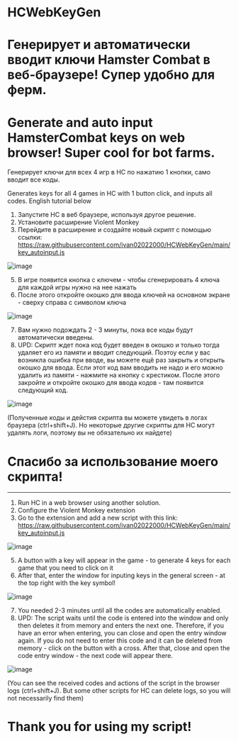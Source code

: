 # HCWebKeyGen
# Генерирует и автоматически вводит ключи Hamster Combat в веб-браузере! Супер удобно для ферм.
# Generate and auto input HamsterCombat keys on web browser! Super cool for bot farms. 

Генерирует ключи для всех 4 игр в HC по нажатию 1 кнопки, само вводит все коды.

Generates keys for all 4 games in HC with 1 button click, and inputs all codes.
English tutorial below

1) Запустите HC в веб браузере, используя другое решение.
2) Установите расширение Violent Monkey
3) Перейдите в расширение и создайте новый скрипт с помощью ссылки:
https://raw.githubusercontent.com/ivan02022000/HCWebKeyGen/main/key_autoinput.js

![image](https://github.com/user-attachments/assets/4adff27a-901e-427e-8b60-fbd6607d47f0)

5) В игре появится кнопка с ключем - чтобы сгенерировать 4 ключа для каждой игры нужно на нее нажать
6) После этого откройте окошко для ввода ключей на основном экране - сверху справа с символом ключа

![image](https://github.com/user-attachments/assets/086dd538-b27d-4d1c-b056-b4dcd5bc3180)

7) Вам нужно подождать 2 - 3 минуты, пока все коды будут автоматически введены.
8) UPD: Скрипт ждет пока код будет введен в окошко и только тогда удаляет его из памяти и вводит следующий. Поэтоу если у вас возникла ошибка при вводе, вы можете ещё раз закрыть и открыть окошко для ввода. Если этот код вам вводить не надо и его можно удалить из памяти - нажмите на кнопку с крестиком. После этого закройте и откройте окошко для ввода кодов - там появится следующий код.

![image](https://github.com/user-attachments/assets/f7095abb-9451-4b0a-8e8b-50c42dde3da6)

(Полученные коды и дейстия скрипта вы можете увидеть в логах браузера (ctrl+shift+J). Но некоторые другие скрипты для HC могут удалять логи, поэтому вы не обязательно их найдете)
 
# Спасибо за использование моего скрипта!
---

1) Run HC in a web browser using another solution.
2) Configure the Violent Monkey extension
3) Go to the extension and add a new script with this link:
https://raw.githubusercontent.com/ivan02022000/HCWebKeyGen/main/key_autoinput.js

![image](https://github.com/user-attachments/assets/4adff27a-901e-427e-8b60-fbd6607d47f0)

5) A button with a key will appear in the game - to generate 4 keys for each game that you need to click on it
6) After that, enter the window for inputing keys in the general screen - at the top right with the key symbol!

![image](https://github.com/user-attachments/assets/086dd538-b27d-4d1c-b056-b4dcd5bc3180)

7) You needed 2-3 minutes until all the codes are automatically enabled.
8) UPD: The script waits until the code is entered into the window and only then deletes it from memory and enters the next one. Therefore, if you have an error when entering, you can close and open the entry window again. If you do not need to enter this code and it can be deleted from memory - click on the button with a cross. After that, close and open the code entry window - the next code will appear there.
  
![image](https://github.com/user-attachments/assets/f7095abb-9451-4b0a-8e8b-50c42dde3da6)

(You can see the received codes and actions of the script in the browser logs (ctrl+shift+J). But some other scripts for HC can delete logs, so you will not necessarily find them)

# Thank you for using my script!
